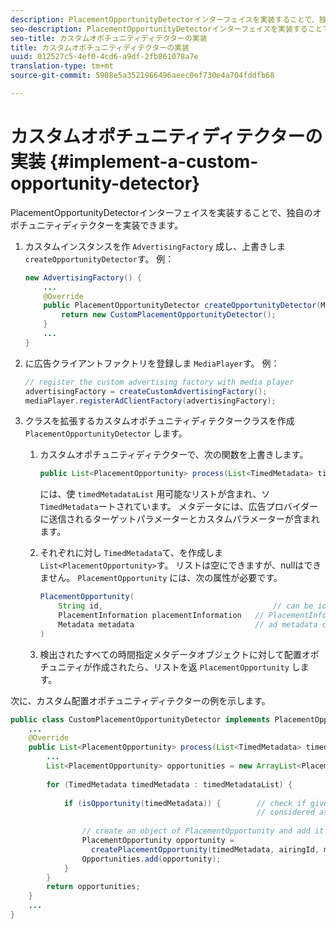 ```yaml
---
description: PlacementOpportunityDetectorインターフェイスを実装することで、独自のオポチュニティディテクターを実装できます。
seo-description: PlacementOpportunityDetectorインターフェイスを実装することで、独自のオポチュニティディテクターを実装できます。
seo-title: カスタムオポチュニティディテクターの実装
title: カスタムオポチュニティディテクターの実装
uuid: 012527c5-4ef0-4cd6-a9df-2fb861078a7e
translation-type: tm+mt
source-git-commit: 5908e5a3521966496aeec0ef730e4a704fddfb68

---
```



# カスタムオポチュニティディテクターの実装 {#implement-a-custom-opportunity-detector}

PlacementOpportunityDetectorインターフェイスを実装することで、独自のオポチュニティディテクターを実装できます。

1. カスタムインスタンスを作 `AdvertisingFactory` 成し、上書きしま `createOpportunityDetector`す。 例：

   ```java
   new AdvertisingFactory() { 
       ... 
       @Override 
       public PlacementOpportunityDetector createOpportunityDetector(MediaPlayerItem item) { 
           return new CustomPlacementOpportunityDetector(); 
       } 
       ... 
   }
   ```

1. に広告クライアントファクトリを登録しま `MediaPlayer`す。 例：

   ```java
   // register the custom advertising factory with media player 
   advertisingFactory = createCustomAdvertisingFactory(); 
   mediaPlayer.registerAdClientFactory(advertisingFactory);
   ```

1. クラスを拡張するカスタムオポチュニティディテクタークラスを作成 `PlacementOpportunityDetector` します。
   1. カスタムオポチュニティディテクターで、次の関数を上書きします。

      ```java
      public List<PlacementOpportunity> process(List<TimedMetadata> timedMetadataList, Metadata metadata)
      ```

      には、使 `timedMetadataList` 用可能なリストが含まれ、ソ `TimedMetadata`ートされています。 メタデータには、広告プロバイダーに送信されるターゲットパラメーターとカスタムパラメーターが含まれます。

   1. それぞれに対し `TimedMetadata`て、を作成しま `List<PlacementOpportunity>`す。 リストは空にできますが、nullはできません。 `PlacementOpportunity` には、次の属性が必要です。

      ```java
      PlacementOpportunity( 
          String id,                                      // can be id from timedMetadata 
          PlacementInformation placementInformation   // PlacementInformation object containing Type, time, duration 
          Metadata metadata                           // ad metadata containing targeting params sent to the ad provider 
      )
      ```

   1. 検出されたすべての時間指定メタデータオブジェクトに対して配置オポチュニティが作成されたら、リストを返 `PlacementOpportunity` します。

次に、カスタム配置オポチュニティディテクターの例を示します。

```java
public class CustomPlacementOpportunityDetector implements PlacementOpportunityDetector { 
    ... 
    @Override 
    public List<PlacementOpportunity> process(List<TimedMetadata> timedMetadataList, Metadata metadata) { 
        ... 
        List<PlacementOpportunity> opportunities = new ArrayList<PlacementOpportunity>(); 
 
        for (TimedMetadata timedMetadata : timedMetadataList) { 
 
            if (isOpportunity(timedMetadata)) {        // check if given timedMetadata should be  
                                                       // considered as an opportunity 
 
                // create an object of PlacementOpportunity and add it to the opportunities list 
                PlacementOpportunity opportunity =  
                  createPlacementOpportunity(timedMetadata, airingId, metadata); 
                Opportunities.add(opportunity); 
            } 
        } 
        return opportunities; 
    }    
    ... 
} 
```

